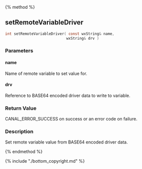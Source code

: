 
{% method %}
## setRemoteVariableDriver

```c
int setRemoteVariableDriver( const wxString& name, 
                            wxString& drv )
```

### Parameters

#### name
Name of remote variable to set value for.

#### drv
Reference to BASE64 encoded driver data to write to variable.

### Return Value
CANAL_ERROR_SUCCESS on success or an error code on failure. 

### Description
Set remote variable value from BASE64 encoded driver data. 

{% endmethod %}

{% include "./bottom_copyright.md" %}